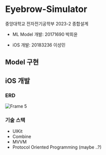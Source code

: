 # Eyebrow-Simulator
중앙대학교 전자전기공학부 2023-2 종합설계

- ML Model 개발: 20171690 박희윤

- iOS 개발: 20183236 이성민

## Model 구현


## iOS 개발



### ERD
![Frame 5](https://github.com/seongmin221/Eyebrow-Simulator/assets/72431640/7e27703a-44e1-439a-a15d-0802755f0616)

### 기술 스택
- UIKit
- Combine
- MVVM
- Protocol Oriented Programming (maybe ..?)
